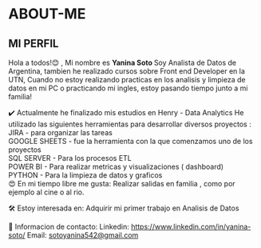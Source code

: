 
# ABOUT-ME
<h2>MI PERFIL</h2>

Hola a todos!😊 , 
Mi nombre es <strong> Yanina Soto </strong>
Soy Analista de Datos de Argentina,
tambien he realizado cursos sobre Front end Developer en la UTN,
Cuando no estoy realizando practicas en los analisis y limpieza de datos en mi PC o practicando mi ingles,
estoy pasando tiempo junto a mi familia!

✔️ Actualmente he finalizado mis estudios en Henry - Data Analytics
He utilizado las siguientes herramientas para desarrollar diversos proyectos :
<br>
JIRA - para organizar las tareas
<br>
GOOGLE SHEETS - fue la herramienta con la que comenzamos uno de los proyectos
<br>
SQL SERVER - Para los procesos ETL
<br>
POWER BI - Para realizar metricas y visualizaciones ( dashboard)
<br>
PYTHON - Para la limpieza de datos y graficos
<br>
😍 En mi tiempo libre me gusta:
Realizar salidas en familia , como por ejemplo al cine o al rio.


🛠 Estoy interesada en:
Adquirir mi primer trabajo en Analisis de Datos

📲  Informacion de contacto:
Linkedin: https://www.linkedin.com/in/yanina-soto/
Email: sotoyanina542@gmail.com
